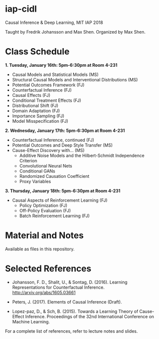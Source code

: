 # iap-cidl
Causal Inference &amp; Deep Learning, MIT IAP 2018

Taught by Fredrik Johansson and Max Shen. 
Organized by Max Shen.

# Class Schedule
**1. Tuesday, January 16th: 5pm-6:30pm at Room 4-231**
  * Causal Models and Statistical Models (MS)
  * Structural Causal Models and Interventional Distributions (MS)
  * Potential Outcomes Framework (FJ)
  * Counterfactual Inference (FJ)
  * Causal Effects (FJ)
  * Conditional Treatment Effects (FJ)
  * Distributional Shift (FJ)
  * Domain Adaptation (FJ)
  * Importance Sampling (FJ)
  * Model Misspecification (FJ)

**2. Wednesday, January 17th: 5pm-6:30pm at Room 4-231**
  * Counterfactual Inference, continued (FJ)
  * Potential Outcomes and Deep Style Transfer (MS)
  * Cause-Effect Discovery with... (MS)
    * Additive Noise Models and the Hilbert-Schmidt Independence Criterion
    * Convolutional Neural Nets
    * Conditional GANs
    * Randomized Causation Coefficient
    * Proxy Variables

**3. Thursday, January 18th: 5pm-6:30pm at Room 4-231**
  * Causal Aspects of Reinforcement Learning (FJ)
    * Policy Optimization (FJ)
    * Off-Policy Evaluation (FJ)
    * Batch Reinforcement Learning (FJ)

# Material and Notes
Available as files in this repository.

# Selected References

* Johansson, F. D., Shalit, U., & Sontag, D. (2016). Learning Representations for Counterfactual Inference. http://arxiv.org/abs/1605.03661

* Peters, J. (2017). Elements of Causal Inference (Draft).

* Lopez-paz, D., & Sch, B. (2015). Towards a Learning Theory of Cause-Effect Inference. Proceedings of the 32nd International Conference on Machine Learning.

For a complete list of references, refer to lecture notes and slides.

